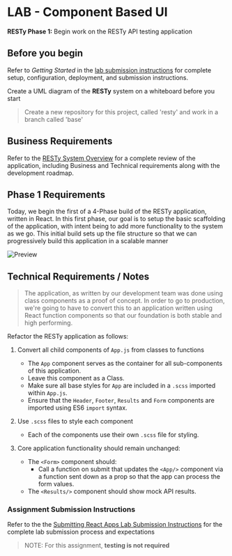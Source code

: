 # LAB - Component Based UI

**RESTy Phase 1:** Begin work on the RESTy API testing application

## Before you begin

Refer to *Getting Started*  in the [lab submission instructions](../../../reference/submission-instructions/labs/README.md) for complete setup, configuration, deployment, and submission instructions.

Create a UML diagram of the **RESTy** system on a whiteboard before you start

> Create a new repository for this project, called 'resty' and work in a branch called 'base'

## Business Requirements

Refer to the [RESTy System Overview](../../apps-and-libraries/resty/README.md) for a complete review of the application, including Business and Technical requirements along with the development roadmap.

## Phase 1 Requirements

Today, we begin the first of a 4-Phase build of the RESTy application, written in React. In this first phase, our goal is to setup the basic scaffolding of the application, with intent being to add more functionality to the system as we go. This initial build sets up the file structure so that we can progressively build this application in a scalable manner

![Preview](preview.png)

## Technical Requirements / Notes

> The application, as written by our development team was done using class components as a proof of concept. In order to go to production, we're going to have to convert this to an application written using React function components so that our foundation is both stable and high performing.

Refactor the RESTy application as follows:

1. Convert all child components of `App.js` from classes to functions
    - The `App` component serves as the container for all sub-components of this application.
    - Leave this component as a Class.
    - Make sure all base styles for `App` are included in a `.scss` imported within `App.js`.
    - Ensure that the `Header`, `Footer`, `Results` and `Form` components are imported using ES6 `import` syntax.

1. Use `.scss` files to style each component
   - Each of the components use their own `.scss` file for styling.

1. Core application functionality should remain unchanged:
   - The `<Form>` component should:
     - Call a function on submit that updates the `<App/>` component via a function sent down as a prop so that the app can process the form values.
   - The `<Results/>` component should show mock API results.

### Assignment Submission Instructions

Refer to the the [Submitting React Apps Lab Submission Instructions](../../../reference/submission-instructions/labs/react-apps.md) for the complete lab submission process and expectations

> NOTE: For this assignment, **testing is not required**
